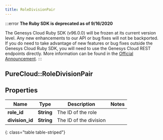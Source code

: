 ```yaml
---
title: RoleDivisionPair
---
```


:::error
**The Ruby SDK is deprecated as of 9/16/2020**

The Genesys Cloud Ruby SDK (v96.0.0) will be frozen at its current version level. Any new enhancements to our API or bug fixes will not be backported. If you do need to take advantage of new features or bug fixes outside the Genesys Cloud Ruby SDK, you will need to use the Genesys Cloud REST endpoints directly. More information can be found in the [Official Announcement](https://developer.mypurecloud.com/forum/t/announcement-genesys-cloud-ruby-sdk-end-of-life/8850).
:::


## PureCloud::RoleDivisionPair

## Properties

|Name | Type | Description | Notes|
|------------ | ------------- | ------------- | -------------|
| **role_id** | **String** | The ID of the role | |
| **division_id** | **String** | The ID of the division | |
{: class="table table-striped"}


